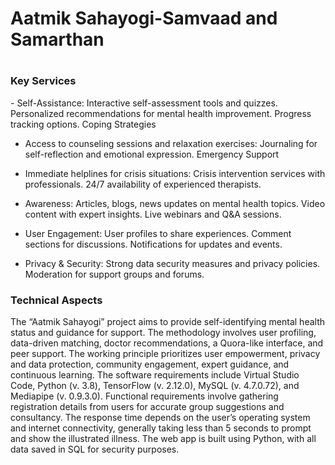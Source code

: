 <h1>Aatmik Sahayogi-Samvaad and Samarthan<h1>

<h3>Key Services</h3>
<p>
- Self-Assistance:
    Interactive self-assessment tools and quizzes.
    Personalized recommendations for mental health improvement.
    Progress tracking options.
    Coping Strategies

- Access to counseling sessions and relaxation exercises:
    Journaling for self-reflection and emotional expression.
    Emergency Support

- Immediate helplines for crisis situations:
    Crisis intervention services with professionals.
    24/7 availability of experienced therapists.

- Awareness:
    Articles, blogs, news updates on mental health topics.
    Video content with expert insights.
    Live webinars and Q&A sessions.
    
- User Engagement:
    User profiles to share experiences.
    Comment sections for discussions.
    Notifications for updates and events.

- Privacy & Security:
    Strong data security measures and privacy policies.
    Moderation for support groups and forums.
</p>

<h3>Technical Aspects</h3>
<p>The “Aatmik Sahayogi” project aims to provide self-identifying mental health status and guidance for support. The methodology involves user profiling, data-driven matching, doctor recommendations, a Quora-like interface, and peer support. The working principle prioritizes user empowerment, privacy and data protection, community engagement, expert guidance, and continuous learning. The software requirements include Virtual Studio Code, Python (v. 3.8), TensorFlow (v. 2.12.0), MySQL (v. 4.7.0.72), and Mediapipe (v. 0.9.3.0). Functional requirements involve gathering registration details from users for accurate group suggestions and consultancy. The response time depends on the user’s operating system and internet connectivity, generally taking less than 5 seconds to prompt and show the illustrated illness. The web app is built using Python, with all data saved in SQL for security purposes.</p>
